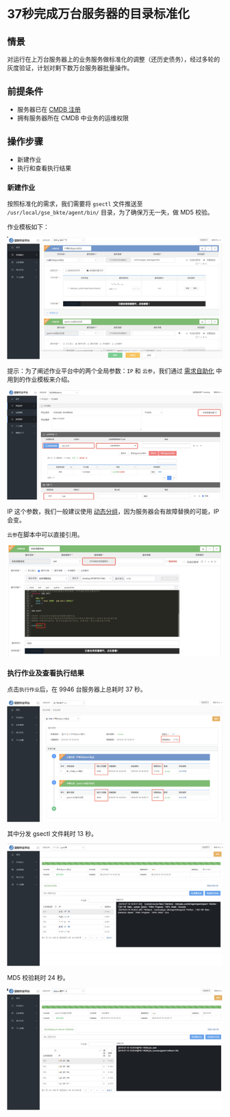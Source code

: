 # 37秒完成万台服务器的目录标准化

## 情景
对运行在上万台服务器上的业务服务做标准化的调整（还历史债务），经过多轮的灰度验证，计划对剩下数万台服务器批量操作。

## 前提条件
- 服务器已在 [CMDB 注册](5.1/bk_solutions/CD/CMDB/CMDB_management_hosts.md)
- 拥有服务器所在 CMDB 中业务的运维权限

## 操作步骤
- 新建作业
- 执行和查看执行结果

### 新建作业
按照标准化的需求，我们需要将 `gsectl` 文件推送至 `/usr/local/gse_bkte/agent/bin/` 目录，为了确保万无一失，做 MD5 校验。

作业模板如下：

![job_magnanimity](../assets/job_magnanimity.png)

提示：为了阐述作业平台中的两个全局参数：`IP` 和 `云参`，我们通过 [需求自助化](5.1/bk_solutions/CD/Automation/ops_half_automation.md) 中用到的作业模板来介绍。

![-w1670](../assets/15638759120598.jpg)

IP 这个参数，我们一般建议使用 [动态分组](5.1/配置平台/产品功能/BuzResource.md)，因为服务器会有故障替换的可能，IP 会变。

`云参`在脚本中可以直接引用。

![-w1395](../assets/15638755522581.jpg)


### 执行作业及查看执行结果

点击`执行作业`后，在 9946 台服务器上总耗时 37 秒。

![job_magnanimity_history_list](../assets/job_magnanimity_history_list.png)

其中分发 gsectl 文件耗时 13 秒。

![job_magnanimity_history_push_file](../assets/job_magnanimity_history_push_file.png)

MD5 校验耗时 24 秒。

![job_magnanimity_history_exec_script](../assets/job_magnanimity_history_exec_script.png)
